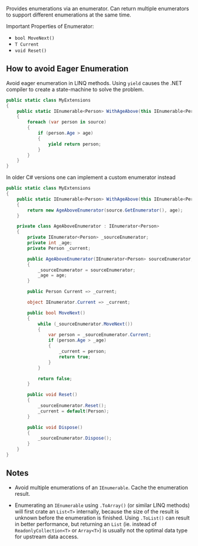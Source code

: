 Provides enumerations via an enumerator. Can return multiple enumerators to support different enumerations at the same time.

Important Properties of Enumerator:
- `bool MoveNext()`
- `T Current`
- `void Reset()`

## How to avoid Eager Enumeration

Avoid eager enumeration in LINQ methods. Using `yield` causes the .NET compiler to create a state-machine to solve the problem.

```csharp
public static class MyExtensions
{
    public static IEnumerable<Person> WithAgeAbove(this IEnumerable<Person> source, int age)
    {
        foreach (var person in source)
        {
            if (person.Age > age)
            {
                yield return person;
            }
        }
    }
}
```

In older C# versions one can implement a custom enumerator instead
```csharp
public static class MyExtensions
{
    public static IEnumerable<Person> WithAgeAbove(this IEnumerable<Person> source, int age)
    {
        return new AgeAboveEnumerator(source.GetEnumerator(), age);
    }

    private class AgeAboveEnumerator : IEnumerator<Person>
    {
        private IEnumerator<Person> _sourceEnumerator;
        private int _age;
        private Person _current;

        public AgeAboveEnumerator(IEnumerator<Person> sourceEnumerator, int age)
        {
            _sourceEnumerator = sourceEnumerator;
            _age = age;
        }

        public Person Current => _current;

        object IEnumerator.Current => _current;

        public bool MoveNext()
        {
            while (_sourceEnumerator.MoveNext())
            {
                var person = _sourceEnumerator.Current;
                if (person.Age > _age)
                {
                    _current = person;
                    return true;
                }
            }

            return false;
        }

        public void Reset()
        {
            _sourceEnumerator.Reset();
            _current = default(Person);
        }

        public void Dispose()
        {
            _sourceEnumerator.Dispose();
        }
    }
}
```

## Notes

- Avoid multiple enumerations of an `IEnumerable`. Cache the enumeration result.

- Enumerating an `IEnumerable` using `.ToArray()` (or similar LINQ methods) will first crate an `List<T>` internally, because the size of the result is unknown before the enumeration is finished. Using `.ToList()` can result in better performance, but returning an `List` (ie. instead of `ReadonlyCollection<T>` or `Array<T>`) is usually not the optimal data type for upstream data access.
